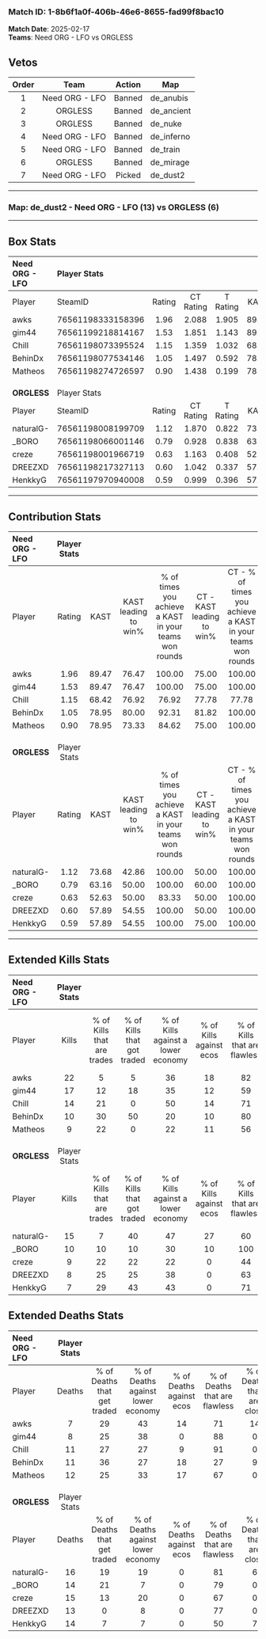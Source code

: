 ### Match ID: 1-8b6f1a0f-406b-46e6-8655-fad99f8bac10  
**Match Date**: 2025-02-17  
**Teams**: Need ORG - LFO vs ORGLESS  

## Vetos  

| Order | Team | Action | Map |
| :---: | :--: | :----: | --- |
| 1 | Need ORG - LFO | Banned | de_anubis |
| 2 | ORGLESS | Banned | de_ancient |
| 3 | ORGLESS | Banned | de_nuke |
| 4 | Need ORG - LFO | Banned | de_inferno |
| 5 | Need ORG - LFO | Banned | de_train |
| 6 | ORGLESS | Banned | de_mirage |
| 7 | Need ORG - LFO | Picked | de_dust2 |

---  

### **Map**: de_dust2 - Need ORG - LFO (13) vs ORGLESS (6)  
---  

## Box Stats  

| **Need ORG - LFO** | Player Stats      |        |           |          |       |       |       |         |        |      |     |
| :- | :- | :-: | :-: | :-: | :-: | :-: | :-: | :-: | :-: | :-: | :-: |
| Player             | SteamID           | Rating | CT Rating | T Rating | KAST  |  ADR  | Kills | Assists | Deaths | K/D  | HS% |
| awks               | 76561198333158396 |  1.96  |   2.088   |  1.905   | 89.47 | 130.5 |  22   |    5    |   7    | 3.14 | 22  |
| gim44              | 76561199218814167 |  1.53  |   1.851   |  1.143   | 89.47 | 79.7  |  17   |    3    |   8    | 2.13 | 35  |
| Chill              | 76561198073395524 |  1.15  |   1.359   |  1.032   | 68.42 | 75.7  |  14   |    3    |   11   | 1.27 | 85  |
| BehinDx            | 76561198077534146 |  1.05  |   1.497   |  0.592   | 78.95 | 70.8  |  10   |    7    |   11   | 0.91 | 40  |
| Matheos            | 76561198274726597 |  0.90  |   1.438   |  0.199   | 78.95 | 51.8  |   9   |    4    |   12   | 0.75 | 88  |
|                    |                   |        |           |          |       |       |       |         |        |      |     |
|                    |                   |        |           |          |       |       |       |         |        |      |     |
|                    |                   |        |           |          |       |       |       |         |        |      |     |
| **ORGLESS**        | Player Stats      |        |           |          |       |       |       |         |        |      |     |
| Player             | SteamID           | Rating | CT Rating | T Rating | KAST  |  ADR  | Kills | Assists | Deaths | K/D  | HS% |
| naturalG-          | 76561198008199709 |  1.12  |   1.870   |  0.822   | 73.68 | 86.1  |  15   |    3    |   16   | 0.94 | 53  |
| _BORO              | 76561198066001146 |  0.79  |   0.928   |  0.838   | 63.16 | 57.8  |  10   |    3    |   14   | 0.71 | 40  |
| creze              | 76561198001966719 |  0.63  |   1.163   |  0.408   | 52.63 | 56.4  |   9   |    3    |   15   | 0.60 | 77  |
| DREEZXD            | 76561198217327113 |  0.60  |   1.042   |  0.337   | 57.89 | 32.0  |   8   |    2    |   13   | 0.62 | 62  |
| HenkkyG            | 76561197970940008 |  0.59  |   0.999   |  0.396   | 57.89 | 49.8  |   7   |    4    |   14   | 0.50 | 42  |
---  

## Contribution Stats  

| **Need ORG - LFO** | Player Stats |       |                      |                                                        |                           |                                                             |                          |                                                            |
| :- | :-: | :-: | :-: | :-: | :-: | :-: | :-: | :-: |
| Player             |    Rating    | KAST  | KAST leading to win% | % of times you achieve a KAST in your teams won rounds | CT - KAST leading to win% | CT - % of times you achieve a KAST in your teams won rounds | T - KAST leading to win% | T - % of times you achieve a KAST in your teams won rounds |
| awks               |     1.96     | 89.47 |        76.47         |                         100.00                         |           75.00           |                           100.00                            |          80.00           |                           100.00                           |
| gim44              |     1.53     | 89.47 |        76.47         |                         100.00                         |           75.00           |                           100.00                            |          80.00           |                           100.00                           |
| Chill              |     1.15     | 68.42 |        76.92         |                         76.92                          |           77.78           |                            77.78                            |          75.00           |                           75.00                            |
| BehinDx            |     1.05     | 78.95 |        80.00         |                         92.31                          |           81.82           |                           100.00                            |          75.00           |                           75.00                            |
| Matheos            |     0.90     | 78.95 |        73.33         |                         84.62                          |           75.00           |                           100.00                            |          66.67           |                           50.00                            |
|                    |              |       |                      |                                                        |                           |                                                             |                          |                                                            |
|                    |              |       |                      |                                                        |                           |                                                             |                          |                                                            |
|                    |              |       |                      |                                                        |                           |                                                             |                          |                                                            |
| **ORGLESS**        | Player Stats |       |                      |                                                        |                           |                                                             |                          |                                                            |
| Player             |    Rating    | KAST  | KAST leading to win% | % of times you achieve a KAST in your teams won rounds | CT - KAST leading to win% | CT - % of times you achieve a KAST in your teams won rounds | T - KAST leading to win% | T - % of times you achieve a KAST in your teams won rounds |
| naturalG-          |     1.12     | 73.68 |        42.86         |                         100.00                         |           50.00           |                           100.00                            |          37.50           |                           100.00                           |
| _BORO              |     0.79     | 63.16 |        50.00         |                         100.00                         |           60.00           |                           100.00                            |          42.86           |                           100.00                           |
| creze              |     0.63     | 52.63 |        50.00         |                         83.33                          |           50.00           |                           100.00                            |          50.00           |                           66.67                            |
| DREEZXD            |     0.60     | 57.89 |        54.55         |                         100.00                         |           50.00           |                           100.00                            |          60.00           |                           100.00                           |
| HenkkyG            |     0.59     | 57.89 |        54.55         |                         100.00                         |           75.00           |                           100.00                            |          42.86           |                           100.00                           |
---  

## Extended Kills Stats  

| **Need ORG - LFO** | Player Stats |                            |                            |                                    |                         |                              |                                 |                                       |                    |           |
| :- | :-: | :-: | :-: | :-: | :-: | :-: | :-: | :-: | :-: | :-: |
| Player             |    Kills     | % of Kills that are trades | % of Kills that got traded | % of Kills against a lower economy | % of Kills against ecos | % of Kills that are flawless | % of Kills that are close duels | % of Kills that are assisted by flash | Pistol Round Kills | AWP Kills |
| awks               |      22      |             5              |             5              |                 36                 |           18            |              82              |                0                |                   0                   |         1          |    13     |
| gim44              |      17      |             12             |             18             |                 35                 |           12            |              59              |                0                |                   6                   |         2          |     0     |
| Chill              |      14      |             21             |             0              |                 50                 |           14            |              71              |                0                |                   7                   |         7          |     0     |
| BehinDx            |      10      |             30             |             50             |                 20                 |           10            |              80              |                0                |                  10                   |         0          |     0     |
| Matheos            |      9       |             22             |             0              |                 22                 |           11            |              56              |               22                |                   0                   |         0          |     0     |
|                    |              |                            |                            |                                    |                         |                              |                                 |                                       |                    |           |
|                    |              |                            |                            |                                    |                         |                              |                                 |                                       |                    |           |
|                    |              |                            |                            |                                    |                         |                              |                                 |                                       |                    |           |
| **ORGLESS**        | Player Stats |                            |                            |                                    |                         |                              |                                 |                                       |                    |           |
| Player             |    Kills     | % of Kills that are trades | % of Kills that got traded | % of Kills against a lower economy | % of Kills against ecos | % of Kills that are flawless | % of Kills that are close duels | % of Kills that are assisted by flash | Pistol Round Kills | AWP Kills |
| naturalG-          |      15      |             7              |             40             |                 47                 |           27            |              60              |                7                |                   7                   |         1          |     0     |
| _BORO              |      10      |             10             |             10             |                 30                 |           10            |             100              |                0                |                  10                   |         0          |     0     |
| creze              |      9       |             22             |             22             |                 22                 |            0            |              44              |               11                |                   0                   |         1          |     0     |
| DREEZXD            |      8       |             25             |             25             |                 38                 |            0            |              63              |                0                |                   0                   |         0          |     1     |
| HenkkyG            |      7       |             29             |             43             |                 43                 |            0            |              71              |                0                |                   0                   |         0          |     0     |
## Extended Deaths Stats  

| **Need ORG - LFO** | Player Stats |                             |                                   |                          |                               |                            |                           |               |
| :- | :-: | :-: | :-: | :-: | :-: | :-: | :-: | :-: |
| Player             |    Deaths    | % of Deaths that get traded | % of Deaths against lower economy | % of Deaths against ecos | % of Deaths that are flawless | % of Deaths that are close | % of Deaths while blinded | Deaths to AWP |
| awks               |      7       |             29              |                43                 |            14            |              71               |             14             |            14             |       0       |
| gim44              |      8       |             25              |                38                 |            0             |              88               |             0              |             0             |       0       |
| Chill              |      11      |             27              |                27                 |            9             |              91               |             0              |             0             |       0       |
| BehinDx            |      11      |             36              |                27                 |            18            |              27               |             9              |             0             |       0       |
| Matheos            |      12      |             25              |                33                 |            17            |              67               |             0              |             8             |       1       |
|                    |              |                             |                                   |                          |                               |                            |                           |               |
|                    |              |                             |                                   |                          |                               |                            |                           |               |
|                    |              |                             |                                   |                          |                               |                            |                           |               |
| **ORGLESS**        | Player Stats |                             |                                   |                          |                               |                            |                           |               |
| Player             |    Deaths    | % of Deaths that get traded | % of Deaths against lower economy | % of Deaths against ecos | % of Deaths that are flawless | % of Deaths that are close | % of Deaths while blinded | Deaths to AWP |
| naturalG-          |      16      |             19              |                19                 |            0             |              81               |             6              |             6             |       3       |
| _BORO              |      14      |             21              |                 7                 |            0             |              79               |             0              |             0             |       4       |
| creze              |      15      |             13              |                20                 |            0             |              67               |             0              |             0             |       3       |
| DREEZXD            |      13      |              0              |                 8                 |            0             |              77               |             0              |             0             |       2       |
| HenkkyG            |      14      |              7              |                 7                 |            0             |              50               |             7              |            14             |       1       |

